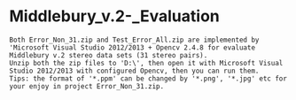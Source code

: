 # Middlebury_v.2-_Evaluation

    Both Error_Non_31.zip and Test_Error_All.zip are implemented by 'Microsoft Visual Studio 2012/2013 + Opencv 2.4.8 for evaluate Middlebury v.2 stereo data sets (31 stereo pairs). 
    Unzip both the zip files to 'D:\', then open it with Microsoft Visual Studio 2012/2013 with configured Opencv, then you can run them.
    Tips: the format of '*.ppm' can be changed by '*.png', '*.jpg' etc for your enjoy in project Error_Non_31.zip.  
